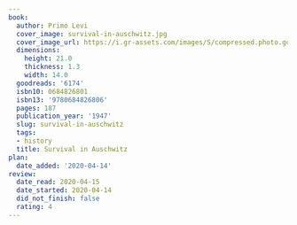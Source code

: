 ```yaml
---
book:
  author: Primo Levi
  cover_image: survival-in-auschwitz.jpg
  cover_image_url: https://i.gr-assets.com/images/S/compressed.photo.goodreads.com/books/1414374949l/6174._SX98_.jpg
  dimensions:
    height: 21.0
    thickness: 1.3
    width: 14.0
  goodreads: '6174'
  isbn10: 0684826801
  isbn13: '9780684826806'
  pages: 187
  publication_year: '1947'
  slug: survival-in-auschwitz
  tags:
  - history
  title: Survival in Auschwitz
plan:
  date_added: '2020-04-14'
review:
  date_read: 2020-04-15
  date_started: 2020-04-14
  did_not_finish: false
  rating: 4
---
```


